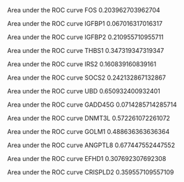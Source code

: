 Area under the ROC curve FOS
0.203962703962704

Area under the ROC curve IGFBP1
0.067016317016317

Area under the ROC curve IGFBP2
0.210955710955711

Area under the ROC curve THBS1
0.347319347319347

Area under the ROC curve IRS2
0.160839160839161

Area under the ROC curve SOCS2
0.242132867132867

Area under the ROC curve UBD
0.650932400932401

Area under the ROC curve GADD45G
0.0714285714285714

Area under the ROC curve DNMT3L
0.572261072261072

Area under the ROC curve GOLM1
0.488636363636364

Area under the ROC curve ANGPTL8
0.677447552447552

Area under the ROC curve EFHD1
0.307692307692308

Area under the ROC curve CRISPLD2
0.359557109557109
